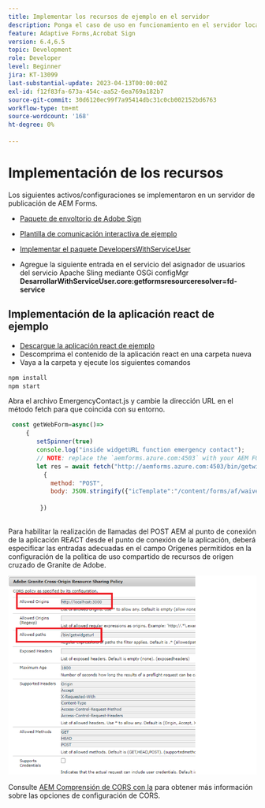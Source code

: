 ```yaml
---
title: Implementar los recursos de ejemplo en el servidor
description: Ponga el caso de uso en funcionamiento en el servidor local
feature: Adaptive Forms,Acrobat Sign
version: 6.4,6.5
topic: Development
role: Developer
level: Beginner
jira: KT-13099
last-substantial-update: 2023-04-13T00:00:00Z
exl-id: f12f83fa-673a-454c-aa52-6ea769a182b7
source-git-commit: 30d6120ec99f7a95414dbc31c0cb002152bd6763
workflow-type: tm+mt
source-wordcount: '168'
ht-degree: 0%

---
```


# Implementación de los recursos

Los siguientes activos/configuraciones se implementaron en un servidor de publicación de AEM Forms.

* [Paquete de envoltorio de Adobe Sign](assets/AcrobatSign.core-1.0.0-SNAPSHOT.jar)

* [Plantilla de comunicación interactiva de ejemplo](assets/waiver-interactive-communication.zip)
* [Implementar el paquete DevelopersWithServiceUser](https://experienceleague.adobe.com/docs/experience-manager-learn/assets/developingwithserviceuser.zip)
* Agregue la siguiente entrada en el servicio del asignador de usuarios del servicio Apache Sling mediante OSGi configMgr
  **DesarrollarWithServiceUser.core:getformsresourceresolver=fd-service**

## Implementación de la aplicación react de ejemplo

* [Descargue la aplicación react de ejemplo](assets/mult-step-form1.zip)
* Descomprima el contenido de la aplicación react en una carpeta nueva
* Vaya a la carpeta y ejecute los siguientes comandos

```java
npm install
npm start
```

Abra el archivo EmergencyContact.js y cambie la dirección URL en el método fetch para que coincida con su entorno.


```javascript
 const getWebForm=async()=>
     {
        setSpinner(true)
        console.log("inside widgetURL function emergency contact");
        // NOTE: replace the `aemforms.azure.com:4503` with your AEM FORM server
        let res = await fetch("http://aemforms.azure.com:4503/bin/getwidgeturl",
          {
            method: "POST",
            body: JSON.stringify({"icTemplate":"/content/forms/af/waiver/waiver/channels/print","waiver":formData})
                     
         })
 
```

Para habilitar la realización de llamadas del POST AEM al punto de conexión de la aplicación REACT desde el punto de conexión de la aplicación, deberá especificar las entradas adecuadas en el campo Orígenes permitidos en la configuración de la política de uso compartido de recursos de origen cruzado de Granite de Adobe.

![establecimiento de cors](assets/cors-settings.png)

Consulte [AEM Comprensión de CORS con la](https://experienceleague.adobe.com/docs/experience-manager-learn/foundation/security/understand-cross-origin-resource-sharing.html) para obtener más información sobre las opciones de configuración de CORS.
